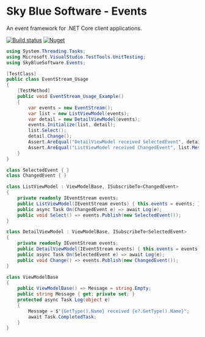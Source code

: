 # Sky Blue Software - Events
An event framework for .NET Core client applications.

[![Build status](https://dev.azure.com/skybluesoftware/SBS/_apis/build/status/SkyBlueSoftware.Events)](https://dev.azure.com/skybluesoftware/SBS/_build/latest?definitionId=8)
[![Nuget](https://img.shields.io/nuget/v/SkyBlueSoftware.Events)](https://www.nuget.org/packages/SkyBlueSoftware.Events)

```C#
using System.Threading.Tasks;
using Microsoft.VisualStudio.TestTools.UnitTesting;
using SkyBlueSoftware.Events;

[TestClass]
public class EventStream_Usage
{
    [TestMethod]
    public void EventStream_Usage_Example()
    {
        var events = new EventStream();
        var list = new ListViewModel(events);
        var detail = new DetailViewModel(events);
        events.Initialize(list, detail);
        list.Select();
        detail.Change();
        Assert.AreEqual("DetailViewModel received SelectedEvent", detail.Message);
        Assert.AreEqual("ListViewModel received ChangedEvent", list.Message);
    }
}

class SelectedEvent { }
class ChangedEvent { }

class ListViewModel : ViewModelBase, ISubscribeTo<ChangedEvent>
{
    private readonly IEventStream events;
    public ListViewModel(IEventStream events) { this.events = events; }
    public async Task On(ChangedEvent e) => await Log(e);
    public void Select() => events.Publish(new SelectedEvent());
}

class DetailViewModel : ViewModelBase, ISubscribeTo<SelectedEvent>
{
    private readonly IEventStream events;
    public DetailViewModel(IEventStream events) { this.events = events; }
    public async Task On(SelectedEvent e) => await Log(e);
    public void Change() => events.Publish(new ChangedEvent());
}

class ViewModelBase
{
    public ViewModelBase() => Message = string.Empty;
    public string Message { get; private set; }
    protected async Task Log(object e) 
    { 
        Message = $"{GetType().Name} received {e?.GetType().Name}"; 
        await Task.CompletedTask; 
    }
}
```
